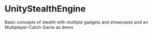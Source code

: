 # UnityStealthEngine
Basic concepts of stealth with multiple gadgets and showcases and an Multiplayer-Catch-Game as demo
